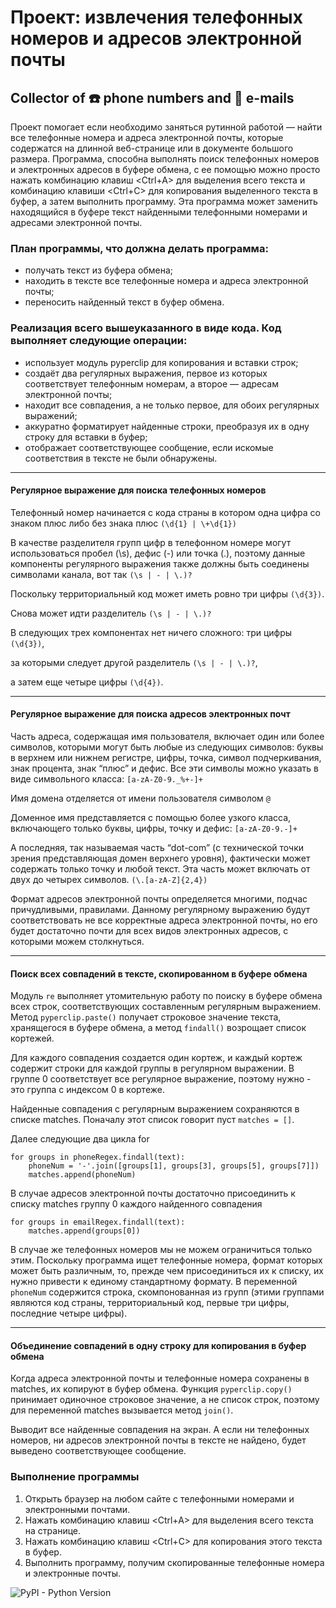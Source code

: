 #  Проект: извлечения телефонных номеров и адресов электронной почты
## Collector of :phone: phone numbers and :email: e-mails

Проект помогает если необходимо заняться рутинной работой — найти все телефонные номера и адреса электронной почты, которые содержатся на длинной веб-странице или в документе большого размера. Программа, способна выполнять поиск телефонных номеров и электронных адресов в буфере обмена, с ее помощью можно просто нажать комбинацию клавиш <Ctrl+A> для выделения всего текста и комбинацию клавиши <Ctrl+C> для копирования выделенного текста в буфер, а затем выполнить программу. Эта программа может заменить находящийся в буфере текст найденными телефонными номерами и адресами электронной почты.

### План программы, что должна делать программа:
+ получать текст из буфера обмена;
+ находить в тексте все телефонные номера и адреса электронной почты;
+ переносить найденный текст в буфер обмена.


### Реализация всего вышеуказанного в виде кода. Код выполняет следующие операции:
+ использует модуль pyperclip для копирования и вставки строк;
+ создаёт два регулярных выражения, первое из которых соответствует телефонным номерам, а второе — адресам электронной почты;
+ находит все совпадения, а не только первое, для обоих регулярных выражений;
+ аккуратно форматирует найденные строки, преобразуя их в одну строку для вставки в буфер;
+ отображает соответствующее сообщение, если искомые соответствия в тексте не были обнаружены.

----------------------

#### **Регулярное выражение для поиска телефонных номеров**

Телефонный номер начинается с кода страны в котором одна цифра со знаком плюс либо без знака плюс `(\d{1} | \+\d{1})` 

В качестве разделителя групп цифр в телефонном номере могут использоваться пробел (\s), дефис (-) или точка (.), поэтому данные компоненты регулярного выражения также должны быть соединены символами канала, вот так `(\s | - | \.)?`

Поскольку территориальный код может иметь ровно три цифры `(\d{3})`. 

Снова  может идти разделитель `(\s | - | \.)?`

В следующих трех компонентах нет ничего сложного: три цифры `(\d{3})`, 

за которыми следует другой разделитель `(\s | - | \.)?`,

а затем еще четыре цифры `(\d{4})`.

-----------------------------

#### **Регулярное выражение для поиска адресов электронных почт**
Часть адреса, содержащая имя пользователя, включает один или более символов, которыми могут быть любые из следующих символов: буквы в верхнем или нижнем регистре, цифры, точка, символ подчеркивания, знак процента, знак “плюс” и дефис. Все эти символы можно указать в виде символьного класса: `[a-zA-Z0-9._%+-]+`

Имя домена отделяется от имени пользователя символом `@`

Доменное имя представляется с помощью более узкого класса, включающего только буквы, цифры, точку и дефис: `[a-zA-Z0-9.-]+`

А последняя, так называемая часть “dot-com” (с технической точки зрения представляющая домен верхнего уровня), фактически может содержать только точку и любой текст. Эта часть может включать от двух до четырех символов.  `(\.[a-zA-Z]{2,4})` 

Формат адресов электронной почты определяется многими, подчас причудливыми, правилами. Данному регулярному выражению будут соответствовать не все корректные адреса электронной почты, но его будет достаточно почти для всех видов электронных адресов, с которыми можем столкнуться.

______________________________

#### **Поиск всех совпадений в тексте, скопированном в буфере обмена**
Модуль `re` выполняет утомительную работу по поиску в буфере обмена всех строк, соответствующих составленным регулярным выражением. Метод `pyperclip.paste()` получает строковое значение текста, хранящегося в буфере обмена, а метод `findall()` возрощает список кортежей.

Для каждого совпадения создается один кортеж, и каждый кортеж содержит строки для каждой группы в регулярном выражении. В группе 0 соответствует все регулярное выражение, поэтому нужно - это группа с индексом 0 в кортеже.

Найденные совпадения с регулярным выражением сохраняются в списке matches. Поначалу этот список говорит пуст  `matches = []`. 

Далее следующие два цикла for 
```
for groups in phoneRegex.findall(text):
	phoneNum = '-'.join([groups[1], groups[3], groups[5], groups[7]])
	matches.append(phoneNum)
```

В случае адресов электронной почты достаточно присоединить к списку matches группу 0 каждого найденного совпадения 
```
for groups in emailRegex.findall(text):
	matches.append(groups[0])
```

В случае же телефонных номеров мы не можем ограничиться только этим. Поскольку программа ищет телефонные номера, формат которых может быть различным, то, прежде чем присоединиться их к списку, их нужно привести к единому стандартному формату. В переменной `phoneNum` содержится строка, скомпонованная из групп  (этими группами являются код страны, территориальный код, первые три цифры, последние четыре цифры).  

________________________

#### **Объединение совпадений в одну строку для копирования в буфер обмена**

Когда адреса электронной почты и телефонные номера сохранены в matches, их копируют в буфер обмена. Функция `pyperclip.copy()` принимает одиночное строковое значение, а не список строк, поэтому для переменной matches вызывается метод `join()`.

Выводит все найденные совпадения на экран. А если ни телефонных номеров, ни адресов электронной почты в тексте не найдено, будет выведено соответствующее сообщение.

### Выполнение программы

1. Открыть браузер на любом сайте с телефонными номерами и электронными почтами.
2. Нажать комбинацию клавиш <Ctrl+A> для выделения всего текста на странице.
3. Нажать комбинацию клавиш <Ctrl+C> для копирования этого текста в буфер.
4. Выполнить программу, получим скопированные телефонные номера и электронные почты.


![PyPI - Python Version](https://img.shields.io/pypi/pyversions/pillow?color=red)
